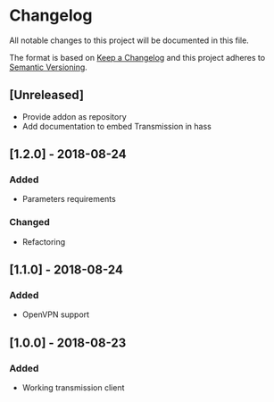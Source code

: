 # Changelog
All notable changes to this project will be documented in this file.

The format is based on [Keep a Changelog](http://keepachangelog.com/en/1.0.0/)
and this project adheres to [Semantic Versioning](http://semver.org/spec/v2.0.0.html).

## [Unreleased]
- Provide addon as repository
- Add documentation to embed Transmission in hass

## [1.2.0] - 2018-08-24
### Added
- Parameters requirements

### Changed
- Refactoring

## [1.1.0] - 2018-08-24
### Added
- OpenVPN support

## [1.0.0] - 2018-08-23
### Added
- Working transmission client
